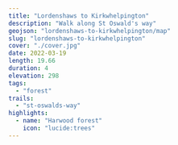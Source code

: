 ```yaml
---
title: "Lordenshaws to Kirkwhelpington"
description: "Walk along St Oswald's way"
geojson: "lordenshaws-to-kirkwhelpington/map"
slug: "lordenshaws-to-kirkwhelpington"
cover: "./cover.jpg"
date: 2022-03-19
length: 19.66
duration: 4
elevation: 298
tags:
  - "forest"
trails:
  - "st-oswalds-way"
highlights:
  - name: "Harwood forest"
    icon: "lucide:trees"
---
```

